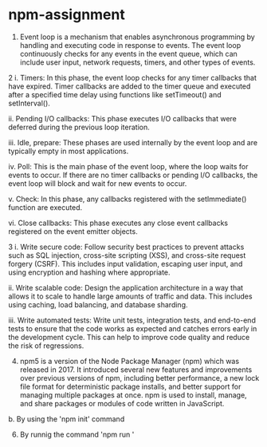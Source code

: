 # npm-assignment

1. Event loop is a mechanism that enables asynchronous programming by handling and executing code in response to events. The event loop continuously checks for any events in the event queue, which can include user input, network requests, timers, and other types of events.

2 i. Timers: In this phase, the event loop checks for any timer callbacks that have expired. Timer callbacks are added to the timer queue and executed after a specified time delay using functions like setTimeout() and setInterval().

ii. Pending I/O callbacks: This phase executes I/O callbacks that were deferred during the previous loop iteration.

iii. Idle, prepare: These phases are used internally by the event loop and are typically empty in most applications.

iv. Poll: This is the main phase of the event loop, where the loop waits for events to occur. If there are no timer callbacks or pending I/O callbacks, the event loop will block and wait for new events to occur.

v. Check: In this phase, any callbacks registered with the setImmediate() function are executed.

vi. Close callbacks: This phase executes any close event callbacks registered on the event emitter objects.

3 i. Write secure code: Follow security best practices to prevent attacks such as SQL injection, cross-site scripting (XSS), and cross-site request forgery (CSRF). This includes input validation, escaping user input, and using encryption and hashing where appropriate.

ii. Write scalable code: Design the application architecture in a way that allows it to scale to handle large amounts of traffic and data. This includes using caching, load balancing, and database sharding.

iii. Write automated tests: Write unit tests, integration tests, and end-to-end tests to ensure that the code works as expected and catches errors early in the development cycle. This can help to improve code quality and reduce the risk of regressions.


4. npm5 is a version of the Node Package Manager (npm) which was released in 2017. It introduced several new features and improvements over previous versions of npm, including better performance, a new lock file format for deterministic package installs, and better support for managing multiple packages at once. npm is used to install, manage, and share packages or modules of code written in JavaScript.

b. By using the 'npm init' command

6. By runnig the command 'npm run <script-name>'




